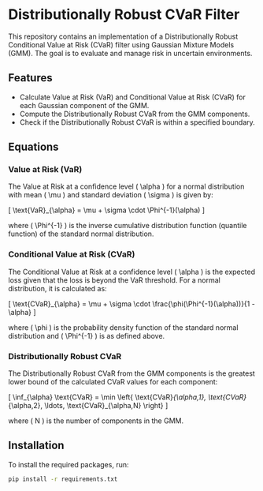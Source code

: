 # Distributionally Robust CVaR Filter

This repository contains an implementation of a Distributionally Robust Conditional Value at Risk (CVaR) filter using Gaussian Mixture Models (GMM). The goal is to evaluate and manage risk in uncertain environments.

## Features
- Calculate Value at Risk (VaR) and Conditional Value at Risk (CVaR) for each Gaussian component of the GMM.
- Compute the Distributionally Robust CVaR from the GMM components.
- Check if the Distributionally Robust CVaR is within a specified boundary.

## Equations

### Value at Risk (VaR)
The Value at Risk at a confidence level \( \alpha \) for a normal distribution with mean \( \mu \) and standard deviation \( \sigma \) is given by:

\[ \text{VaR}_{\alpha} = \mu + \sigma \cdot \Phi^{-1}(\alpha) \]

where \( \Phi^{-1} \) is the inverse cumulative distribution function (quantile function) of the standard normal distribution.

### Conditional Value at Risk (CVaR)
The Conditional Value at Risk at a confidence level \( \alpha \) is the expected loss given that the loss is beyond the VaR threshold. For a normal distribution, it is calculated as:

\[ \text{CVaR}_{\alpha} = \mu + \sigma \cdot \frac{\phi(\Phi^{-1}(\alpha))}{1 - \alpha} \]

where \( \phi \) is the probability density function of the standard normal distribution and \( \Phi^{-1} \) is as defined above.

### Distributionally Robust CVaR
The Distributionally Robust CVaR from the GMM components is the greatest lower bound of the calculated CVaR values for each component:

\[ \inf_{\alpha} \text{CVaR} = \min \left\{ \text{CVaR}_{\alpha,1}, \text{CVaR}_{\alpha,2}, \ldots, \text{CVaR}_{\alpha,N} \right\} \]

where \( N \) is the number of components in the GMM.

## Installation

To install the required packages, run:
```bash
pip install -r requirements.txt
